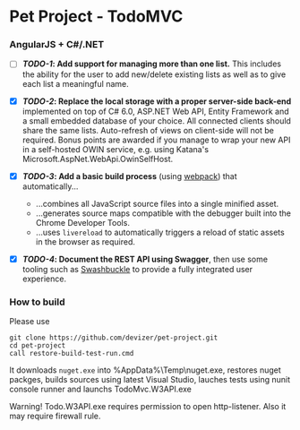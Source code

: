 # Pet Project - TodoMVC


### AngularJS + C#/.NET
* [ ] **_TODO-1_: Add support for managing more than one list.** This includes the ability for the user to add new/delete existing lists as well as to give each list a meaningful name. 
* [X] **_TODO-2_: Replace the local storage with a proper server-side back-end** implemented on top of C# 6.0, ASP.NET Web API, Entity Framework and a small embedded database of your choice. All connected clients should share the same lists. Auto-refresh of views on client-side will not be required. Bonus points are awarded if you manage to wrap your new API in a self-hosted OWIN service, e.g. using Katana's Microsoft.AspNet.WebApi.OwinSelfHost.
* [X] **_TODO-3_: Add a basic build process** (using [webpack](https://webpack.github.io/)) that automatically...
  * ...combines all JavaScript source files into a single minified asset.
  * ...generates source maps compatible with the debugger built into the Chrome Developer Tools. 
  * ...uses `livereload` to automatically triggers a reload of static assets in the browser as required.
* [X] **_TODO-4_: Document the REST API using Swagger**, then use some tooling such as [Swashbuckle](https://github.com/domaindrivendev/Swashbuckle.AspNetCore) to provide a fully integrated user experience.


### How to build
Please use 
```
git clone https://github.com/devizer/pet-project.git
cd pet-project
call restore-build-test-run.cmd
```

It downloads `nuget.exe` into %AppData%\Temp\nuget.exe, restores nuget packges, builds sources using latest Visual Studio, lauches tests using nunit console runner and launchs TodoMvc.W3API.exe

Warning! Todo.W3API.exe requires permission to open http-listener. Also it may require firewall rule.


